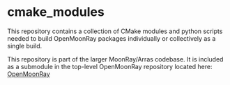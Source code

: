 # cmake_modules
This repository contains a collection of CMake modules and python scripts needed to build OpenMoonRay
packages individually or collectively as a single build.

This repository is part of the larger MoonRay/Arras codebase.  It is included as a submodule in the top-level
OpenMoonRay repository located here: [OpenMoonRay](https://github.com/dreamworksanimation/openmoonray)

